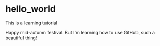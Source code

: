 # hello_world
This is a learning tutorial

Happy mid-autumn festival.
But I'm learning how to use GitHub, such a beautiful thing!
